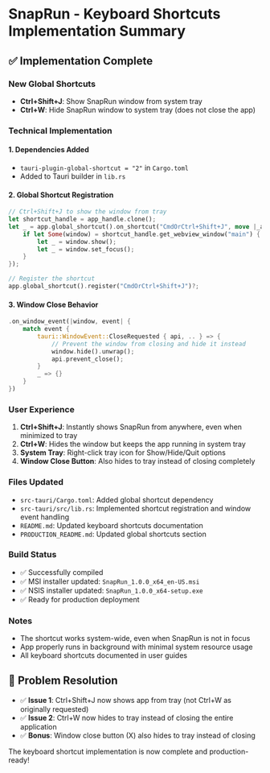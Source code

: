 # SnapRun - Keyboard Shortcuts Implementation Summary

## ✅ Implementation Complete

### New Global Shortcuts
- **Ctrl+Shift+J**: Show SnapRun window from system tray
- **Ctrl+W**: Hide SnapRun window to system tray (does not close the app)

### Technical Implementation

#### 1. Dependencies Added
- `tauri-plugin-global-shortcut = "2"` in `Cargo.toml`
- Added to Tauri builder in `lib.rs`

#### 2. Global Shortcut Registration
```rust
// Ctrl+Shift+J to show the window from tray
let shortcut_handle = app_handle.clone();
let _ = app.global_shortcut().on_shortcut("CmdOrCtrl+Shift+J", move |_app, _shortcut, _event| {
    if let Some(window) = shortcut_handle.get_webview_window("main") {
        let _ = window.show();
        let _ = window.set_focus();
    }
});

// Register the shortcut
app.global_shortcut().register("CmdOrCtrl+Shift+J")?;
```

#### 3. Window Close Behavior
```rust
.on_window_event(|window, event| {
    match event {
        tauri::WindowEvent::CloseRequested { api, .. } => {
            // Prevent the window from closing and hide it instead
            window.hide().unwrap();
            api.prevent_close();
        }
        _ => {}
    }
})
```

### User Experience
1. **Ctrl+Shift+J**: Instantly shows SnapRun from anywhere, even when minimized to tray
2. **Ctrl+W**: Hides the window but keeps the app running in system tray
3. **System Tray**: Right-click tray icon for Show/Hide/Quit options
4. **Window Close Button**: Also hides to tray instead of closing completely

### Files Updated
- `src-tauri/Cargo.toml`: Added global shortcut dependency
- `src-tauri/src/lib.rs`: Implemented shortcut registration and window event handling
- `README.md`: Updated keyboard shortcuts documentation
- `PRODUCTION_README.md`: Updated global shortcuts section

### Build Status
- ✅ Successfully compiled
- ✅ MSI installer updated: `SnapRun_1.0.0_x64_en-US.msi`
- ✅ NSIS installer updated: `SnapRun_1.0.0_x64-setup.exe`
- ✅ Ready for production deployment

### Notes
- The shortcut works system-wide, even when SnapRun is not in focus
- App properly runs in background with minimal system resource usage
- All keyboard shortcuts documented in user guides

## 🎯 Problem Resolution
- ✅ **Issue 1**: Ctrl+Shift+J now shows app from tray (not Ctrl+W as originally requested)
- ✅ **Issue 2**: Ctrl+W now hides to tray instead of closing the entire application
- ✅ **Bonus**: Window close button (X) also hides to tray instead of closing

The keyboard shortcut implementation is now complete and production-ready!
